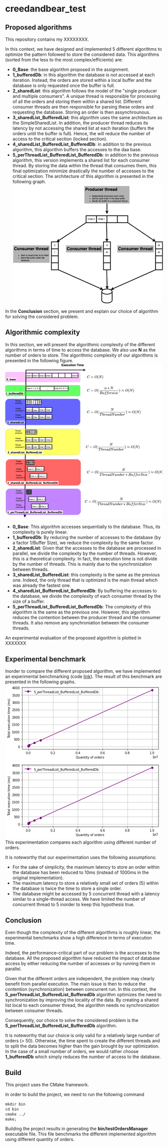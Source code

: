 # creedandbear_test

## Proposed algorithms
This repository contains my XXXXXXXX.

In this context, we have designed and implemented 5 different algorithms to optimize the pattern followed to store the considered data. 
This algorithms (sorted from the less to the most complex/efficients) are:
* __0_Base__: the base algorithm proposed in the assignment.
* __1_bufferedDb__: in this algorithm the database is not accessed at each iteration.
Instead, the orders are stored within a local buffer and the database is only requested once the buffer is full.
* __2_sharedList__: this algorithm follows the model of the "single producer and multiple consumers".
A unique thread is responsible for processing of all the orders and storing them within a shared list.
Different consumer threads are then responsible for parsing these orders and requesting the database. 
Storing an order is then assynchrounous.
* __3_sharedList_BufferedList__: this algorithm uses the same architecture as the SimpleSharedList.
In addition, the producer thread reduces its latency by not accessing the shared list at each iteration (buffers the orders until the buffer is full).
Hence, the will reduce the number of access to the critical section (locked section).
* __4_sharedList_BufferedList_BufferedDb__: in addition to the previous algorithm, this algorithm buffers the accesses to the daa base.
* __5_perThreadList_BufferedList_BufferedDb__: in addition to the previous algorithm, this version implements a shared list for each consumer thread.
By storing the data within the thread that consumes them, this final optimization minimize drastically the number of accesses to the critical section.
The architecture of this algorithm is presented in the following graph.
![alt text](https://github.com/simbadSid/creedandbear_test/blob/main/resource/algorithm_5_architecture.drawio.png)

In the __Conclusion__ section, we present and explain our choice of algorithm for solving the considered problem.


## Algorithmic complexity
In this section, we will present the algorithmic complexity of the different algorithms in terms of time to access the database.
We also use __N__ as the number of orders to store.
The algorithmic complexity of our algorithms is presented in the following figure. ![alt text](https://github.com/simbadSid/creedandbear_test/blob/main/resource/algorithmicComplexity.drawio.png)

* __0_Base__: This algorithm accesses sequentially to the database. Thus, its complexity is purely linear.
* __1_bufferedDb__: By reducing the number of accesses to the database (by a factor 1/Buffer Size), we reduce the complexity by the same factor.
* __2_sharedList__: Given that the accesses to the database are processed in parallel, we divide the complexity by the number of threads.
However, this is a theoretical complexity. In fact, the execution time is not divide by the number of threads. This is mainly due to the synchronization between threads.
* __3_sharedList_BufferedList__: this complexity is the same as the previous one. Indeed, the only thread that is optimized is the main thread which was already the fastest one.
* __4_sharedList_BufferedList_BufferedDb__: By buffering the accesses to the database, we divide the complexity of each consumer thread by the size of a buffer.
* __5_perThreadList_BufferedList_BufferedDb__: The complexity of this algorithm is the same as the previous one. However, this algorithm reduces the contention between the producer thread and the consumer threads. It also remove any synchroniation between the consumer threads.

An experimental evaluation of the proposed algorithm is plotted in XXXXXXX


## Experimental benchmark
Inorder to compare the different proposed algorithm, we have implemented an experimental benchmarking (code [link](https://github.com/simbadSid/creedandbear_test/blob/main/code/src/testOrdersManager.cpp)).
The result of this benchmark are presented in the following graphs.
![alt text](https://github.com/simbadSid/creedandbear_test/blob/main/resource/benchmark.png)
![alt text](https://github.com/simbadSid/creedandbear_test/blob/main/resource/benchmark_log.png)
This experimentation compares each algorithm using different number of orders.

It is noteworthy that our experimentation uses the following assumptions:
* For the sake of simplicity, the maximum latency to store an order within the database has been reduced to 10ms (instead of 1000ms in the original implementation).
* The maximum latency to store a relatively small set of orders (5) within the database is twice the time to store a single order.
* The database might be accessed by 5 concurrent thread with a latency similar to a single-thread access.
We have limited the number of concurrent thread to 5 inorder to keep this hypothesis true. 


## Conclusion
Even though the complexity of the different algorithms is roughly linear, the experimental benchmarks show a high difference in terms of execution time.

Indeed, the performance-critical part of our problem is the accesses to the database.
All the proposed algorithm have reduced the impact of database access by either reducing the number of accesses or by running them in parallel.

Given that the different orders are independent, the problem may clearly benefit from parallel execution.
The main issue is then to reduce the contention (synchronization) between concurrent run.
In this context, the __5_perThreadList_BufferedList_BufferedDb__ algorithm optimizes the need to synchronization by improving the locality of the data.
By creating a shared list local to each consumer thread, the algorithm needs no synchronization between consumer threads.

Consequently, our choice to solve the considered problem is the __5_perThreadList_BufferedList_BufferedDb__ algorithm.

It is noteworthy that our choice is only valid for a relatively large number of orders (> 50).
Otherwise, the time spent to create the different threads and to split the data becomes higher than the gain brought by our optimization.
In the case of a small number of orders, we would rather choose __1_bufferedDb__ which simply reduces the number of access to the database.

## Build
This project uses the CMake framework.

In order to build the project, we need to run the following command
```
mkdir bin
cd bin
cmake ../
make;
```

Building the project results in generating the __bin/testOrdersManager__ executable file.
This file benchmarks the different implemented algorithm using different quantity of orders.